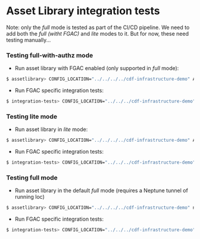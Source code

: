 # Asset Library integration tests

Note:  only the _full_ mode is tested as part of the CI/CD pipeline.  We need to add both the _full (witht FGAC)_ and _lite_ modes to it.  But for now, these need testing manually...

### Testing full-with-authz mode

- Run asset library with FGAC enabled (only supported in _full_ mode):
```sh
$ assetlibrary> CONFIG_LOCATION="../../../../cdf-infrastructure-demo" ASSETLIBRARY_AUTHORIZATION_ENABLED=true  npm run start
```
- Run FGAC specific integration tests:
```sh
$ integration-tests> CONFIG_LOCATION="../../../cdf-infrastructure-demo" pnpm run integration-test  -- features/assetlibrary/full-with-authz/*
```

### Testing lite mode

- Run asset library in _lite_ mode:
```sh
$ assetlibrary> CONFIG_LOCATION="../../../../cdf-infrastructure-demo" ASSETLIBRARY_MODE=lite  npm run start
```
- Run FGAC specific integration tests:
```sh
$ integration-tests> CONFIG_LOCATION="../../../cdf-infrastructure-demo" pnpm run integration-test  -- features/assetlibrary/lite/*
```

### Testing full mode

- Run asset library in the default _full_ mode (requires a Neptune tunnel of running loc)
```sh
$ assetlibrary> CONFIG_LOCATION="../../../../cdf-infrastructure-demo" npm run start
```
- Run FGAC specific integration tests:
```sh
$ integration-tests> CONFIG_LOCATION="../../../cdf-infrastructure-demo" pnpm run integration-test  -- features/assetlibrary/full/*
```